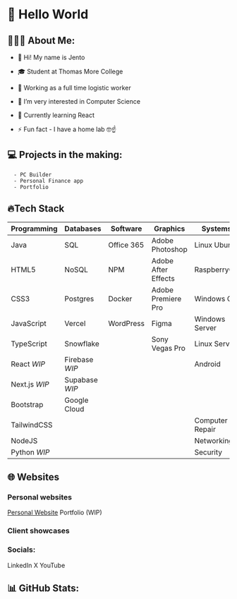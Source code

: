 # 👋 Hello World


## 👨🏼‍🎨 About Me:
- 🙋 Hi! My name is Jento
- 🎓 Student at Thomas More College
- 🏢 Working as a full time logistic worker
  
- 👀 I’m very interested in Computer Science
- 🌱 Currently learning React
- ⚡️ Fun fact - I have a home lab 🤓☝️


## 💻 Projects in the making:
      - PC Builder
      - Personal Finance app
      - Portfolio


## 🔥Tech Stack
| **Programming**    | **Databases**    | **Software**         | **Graphics**              | **Systems**             |
|--------------------|------------------|----------------------|---------------------------|-------------------------|
| Java               | SQL              | Office 365           | Adobe Photoshop           | Linux Ubuntu            |
| HTML5              | NoSQL            | NPM                  | Adobe After Effects       | RaspberryOS             |
| CSS3               | Postgres         | Docker               | Adobe Premiere Pro        | Windows OS              |
| JavaScript         | Vercel           | WordPress            | Figma                     | Windows Server          |
| TypeScript         | Snowflake        |                      | Sony Vegas Pro            | Linux Server            |
| React *WIP*        | Firebase *WIP*   |                      |                           | Android                 |
| Next.js *WIP*      | Supabase *WIP*   |                      |                           |                         |
| Bootstrap          | Google Cloud     |                      |                           |                         |
| TailwindCSS        |                  |                      |                           | Computer Repair         |
| NodeJS             |                  |                      |                           | Networking              |
| Python *WIP*       |                  |                      |                           | Security                |

## 🌐 Websites
### Personal websites
[Personal Website](https://jentopieters.be)
Portfolio (WIP)

### Client showcases

### Socials:
LinkedIn X YouTube

## 📊 GitHub Stats:
